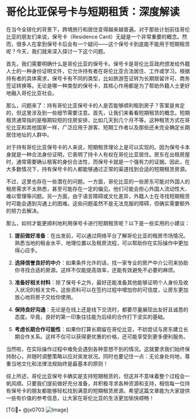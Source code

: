 # 哥伦比亚保号卡与短期租赁：深度解读

在当今全球化的背景下，跨境旅行和居住变得越来越普遍。对于那些计划前往哥伦比亚的朋友们来说，保号卡（Residence Card）无疑是一个非常重要的概念。然而，很多人在拿到保号卡后会有一个疑问——这个保号卡到底能不能用于短期租赁呢？今天，我们就来深入探讨一下这个问题。

首先，我们需要明确什么是哥伦比亚的保号卡。保号卡是哥伦比亚政府颁发给外籍人士的一种身份证明文件，它允许持有者在哥伦比亚合法居住、工作或学习。根据持有者的具体需求，保号卡有不同的类型，比如旅游签证转为长期居留许可、商务签证转换等。无论是哪一种类型的保号卡，其核心作用都是为了帮助外籍人士更好地融入哥伦比亚社会。

那么，问题来了：持有哥伦比亚保号卡的人是否能够顺利租到房子？答案是肯定的，但这里涉及到一些细节需要注意。首先，让我们来看看短期租赁的概念。短期租赁通常指的是租期较短的住房安排，比如几天到几个月不等。这种租赁方式在哥伦比亚和其他国家一样，广泛应用于游客、短期工作者以及那些还未完全确定长期居住地址的人群中。

对于持有哥伦比亚保号卡的人来说，短期租赁理论上是可以实现的。因为保号卡本身就是一种合法身份证明，它表明了持卡人有权在哥伦比亚居住。房东在出租房屋时，通常需要确认租客的身份合法性，而保号卡就是一个强有力的证据。因此，在大多数情况下，持有保号卡的人都能够通过正常的渠道找到合适的短期租赁房源。

不过，这里也存在一些潜在的问题。一方面，哥伦比亚的一些房东可能对外国人的租房需求不太熟悉，甚至可能存在一定的偏见。他们可能会担心外国人流动性大、难以管理等问题。另一方面，由于语言障碍或文化差异，外籍人士在寻找短期租赁时可能会遇到沟通上的困难。这些问题虽然不是无法克服的障碍，但确实需要额外的努力去解决。

那么，如何才能更顺利地利用保号卡进行短期租赁呢？以下是一些实用的小建议：

1. **提前做好准备**：在出发前，可以通过网络平台了解哥伦比亚的租房市场情况。熟悉当地的租金水平、地理位置以及租房流程，可以帮助你在实际操作中更加得心应手。

2. **选择信誉良好的中介**：如果条件允许的话，找一家专业的房产中介公司来协助你寻找合适的房源。这样不仅能提高效率，还能有效避免不必要的麻烦。

3. **准备好相关材料**：除了保号卡之外，最好还能准备其他能够证明个人身份及收入状况的相关文件。这些资料可以在签约过程中增加你的可信度，让房东更加放心地将房子交给你使用。

4. **保持良好沟通**：无论是在线上还是线下交流时，都要尽量展现出友好且诚恳的态度。毕竟，良好的第一印象往往能为后续的合作打下坚实的基础。

5. **考虑长期合作可能性**：如果你打算长期留在哥伦比亚，不妨尝试与房东建立长期合作关系。这样不仅可以获得更优惠的价格，还可能享受到更多便利服务。

当然啦，在实际操作过程中难免会遇到各种意想不到的情况。这就要求我们始终保持耐心，并随时调整策略以应对突发状况。同时也要记住一点：无论身处何地，尊重当地文化和法律法规始终是最基本的原则！

综上所述，哥伦比亚保号卡确实是支持短期租赁的，但这并不意味着整个过程会一帆风顺。只要我们提前做好充分准备，并积极寻求各种资源和支持，相信每一位持有保号卡的朋友都能够轻松找到满意的短期租赁房源。希望这篇文章能为大家提供一些有价值的参考信息，让大家在哥伦比亚的生活更加愉快顺畅！

[TG💪+ @jx0703 ![Image](https://github.com/user-attachments/assets/dbca1d08-cadb-493c-b0ec-ad6f7a83f270)]